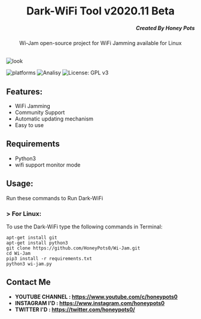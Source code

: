 <h1 align="center">Dark-WiFi Tool v2020.11 Beta</h1>
<h5 align="right">Created By Honey Pots</h5>
<p align="center">Wi-Jam open-source project for WiFi Jamming available for  Linux </p><br>
<img src="https://repository-images.githubusercontent.com/312641662/d834b600-267e-11eb-9671-39b4d9fbe884" alt="look">

![platforms](https://img.shields.io/badge/Platforms-Linux-orange)
![Analisy](https://img.shields.io/badge/Version-2020.11Beta-success)
![License: GPL v3](https://img.shields.io/badge/License%202.0-Apache-blue.svg)
<br>

## Features:

- WiFi Jamming
- Community Support 
- Automatic updating mechanism
- Easy to use 

## Requirements
* Python3
* wifi support monitor mode

## Usage:

Run these commands to Run Dark-WiFi

### > For Linux:

To use the Dark-WiFi type the following commands in Terminal:
```
apt-get install git
apt-get install python3
git clone https://github.com/HoneyPots0/Wi-Jam.git
cd Wi-Jam
pip3 install -r requirements.txt
python3 wi-jam.py
```

## Contact Me
* <b>YOUTUBE CHANNEL : https://www.youtube.com/c/honeypots0 </b>
* <b>INSTAGRAM I'D : https://www.instagram.com/honeypots0 </b>
* <b>TWITTER I'D : https://twitter.com/honeypots0/ </b>
